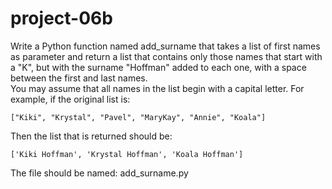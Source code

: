 # project-06b

Write a Python function named add_surname that takes a list of first names as parameter and return a list that contains only those names that start with a "K", but with the surname "Hoffman" added to each one, with a space between the first and last names.  
You may assume that all names in the list begin with a capital letter. 
For example, if the original list is:
```
["Kiki", "Krystal", "Pavel", "MaryKay", "Annie", "Koala"]
```
Then the list that is returned should be:
```
['Kiki Hoffman', 'Krystal Hoffman', 'Koala Hoffman']
```
The file should be named: add_surname.py
